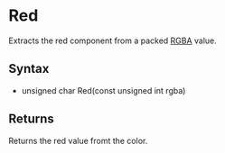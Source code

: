 # Red #
Extracts the red component from a packed [RGBA](RGBA.ma) value.

## Syntax ##
- unsigned char Red(const unsigned int rgba)

## Returns ##
Returns the red value fromt the color.
